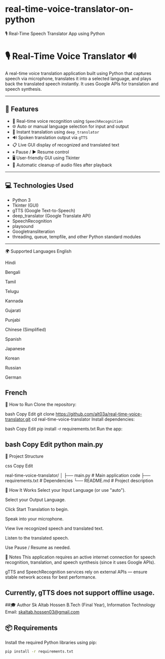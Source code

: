 # real-time-voice-translator-on-python
🎙 Real-Time Speech Translator App using Python
 # 🎙️ Real-Time Voice Translator 🔊

A real-time voice translation application built using Python that captures speech via microphone, translates it into a selected language, and plays back the translated speech instantly. It uses Google APIs for translation and speech synthesis.

---

## 🧠 Features

- 🎤 Real-time voice recognition using `SpeechRecognition`
- 🌐 Auto or manual language selection for input and output
- 🔄 Instant translation using `deep_translator`
- 🔊 Spoken translation output via `gTTS`
- 📋 Live GUI display of recognized and translated text
- ⏸ Pause / ▶ Resume control
- 🖥️ User-friendly GUI using Tkinter
- 🧹 Automatic cleanup of audio files after playback

---

## 💻 Technologies Used

- Python 3
- Tkinter (GUI)
- gTTS (Google Text-to-Speech)
- deep_translator (Google Translate API)
- SpeechRecognition
- playsound
- Googletransliteration
- threading, queue, tempfile, and other Python standard modules

---

🌍 Supported Languages
English

Hindi

Bengali

Tamil

Telugu

Kannada

Gujarati

Punjabi

Chinese (Simplified)

Spanish

Japanese

Korean

Russian

German

French
---

🚀 How to Run
Clone the repository:

bash
Copy
Edit
git clone https://github.com/alt03a/real-time-voice-translator.git
cd real-time-voice-translator
Install dependencies:

bash
Copy
Edit
pip install -r requirements.txt
Run the app:

bash
Copy
Edit
python main.py
---

📁 Project Structure

css
Copy
Edit

real-time-voice-translator/
│
├── main.py              # Main application code
├── requirements.txt     # Dependencies
└── README.md            # Project description

🧪 How It Works
Select your Input Language (or use "auto").

Select your Output Language.

Click Start Translation to begin.

Speak into your microphone.

View live recognized speech and translated text.

Listen to the translated speech.

Use Pause / Resume as needed.

📌 Notes
This application requires an active internet connection for speech recognition, translation, and speech synthesis (since it uses Google APIs).

gTTS and SpeechRecognition services rely on external APIs — ensure stable network access for best performance.

Currently, gTTS does not support offline usage.
---
##🎓 Author
Sk Altab Hossen
B.Tech (Final Year), Information Technology
Email: skaltab.hossen03@gmail.com

## 📦 Requirements

Install the required Python libraries using pip:

```bash
pip install -r requirements.txt



